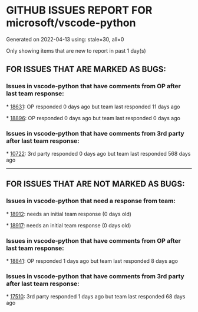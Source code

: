 
# GITHUB ISSUES REPORT FOR microsoft/vscode-python


Generated on 2022-04-13 using: stale=30, all=0


Only showing items that are new to report in past 1 day(s)


## FOR ISSUES THAT ARE MARKED AS BUGS:


### Issues in vscode-python that have comments from OP after last team response:


\* [18631](https://github.com/microsoft/vscode-python/issues/18631 "pytest doesn't use interpreter"): OP responded 0 days ago but team last responded 11 days ago

\* [18896](https://github.com/microsoft/vscode-python/issues/18896 "Ignore Patterns option does not disable type checking. "): OP responded 0 days ago but team last responded 0 days ago

### Issues in vscode-python that have comments from 3rd party after last team response:


\* [10722](https://github.com/microsoft/vscode-python/issues/10722 "Debugging test in VS Code does not work"): 3rd party responded 0 days ago but team last responded 568 days ago

---

## FOR ISSUES THAT ARE NOT MARKED AS BUGS:


### Issues in vscode-python that need a response from team:


\* [18912](https://github.com/microsoft/vscode-python/issues/18912 "`python.tensorBoard.logDirectory` doesn't support predefined variables and relative path"): needs an initial team response (0 days old)

\* [18917](https://github.com/microsoft/vscode-python/issues/18917 "Open a too large file may cause memory issue while PyCharm will not"): needs an initial team response (0 days old)

### Issues in vscode-python that have comments from OP after last team response:


\* [18841](https://github.com/microsoft/vscode-python/issues/18841 "use an environment variable to select port in launch.json"): OP responded 1 days ago but team last responded 8 days ago

### Issues in vscode-python that have comments from 3rd party after last team response:


\* [17510](https://github.com/microsoft/vscode-python/issues/17510 "Add inlay hints"): 3rd party responded 1 days ago but team last responded 68 days ago
